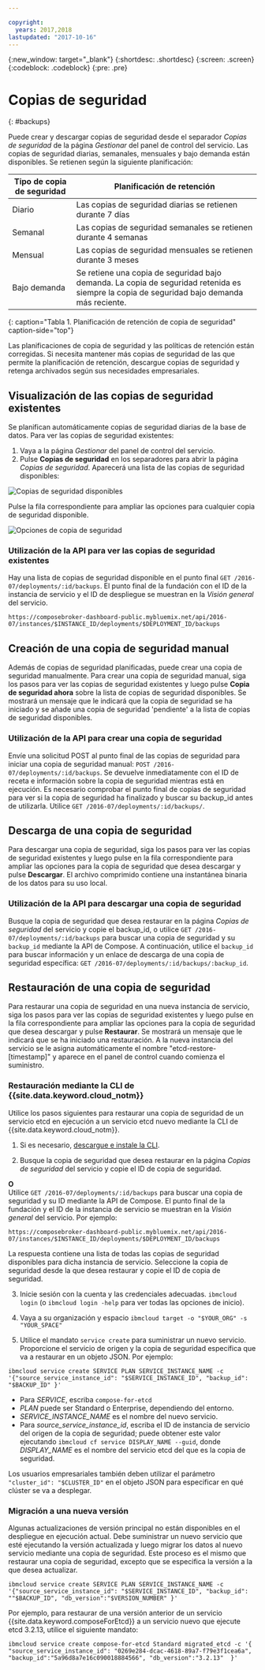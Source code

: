 ```yaml
---

copyright:
  years: 2017,2018
lastupdated: "2017-10-16"
---
```


{:new_window: target="_blank"}
{:shortdesc: .shortdesc}
{:screen: .screen}
{:codeblock: .codeblock}
{:pre: .pre}

# Copias de seguridad
{: #backups}

Puede crear y descargar copias de seguridad desde el separador _Copias de seguridad_ de la página _Gestionar_ del panel de control del servicio. Las copias de seguridad diarias, semanales, mensuales y bajo demanda están disponibles. Se retienen según la siguiente planificación:

Tipo de copia de seguridad|Planificación de retención
----------|-----------
Diario|Las copias de seguridad diarias se retienen durante 7 días
Semanal|Las copias de seguridad semanales se retienen durante 4 semanas
Mensual|Las copias de seguridad mensuales se retienen durante 3 meses
Bajo demanda|Se retiene una copia de seguridad bajo demanda. La copia de seguridad retenida es siempre la copia de seguridad bajo demanda más reciente.
{: caption="Tabla 1. Planificación de retención de copia de seguridad" caption-side="top"}

Las planificaciones de copia de seguridad y las políticas de retención están corregidas. Si necesita mantener más copias de seguridad de las que permite la planificación de retención, descargue copias de seguridad y retenga archivados según sus necesidades empresariales.

## Visualización de las copias de seguridad existentes

Se planifican automáticamente copias de seguridad diarias de la base de datos. Para ver las copias de seguridad existentes:

1. Vaya a la página _Gestionar_ del panel de control del servicio.
2. Pulse **Copias de seguridad** en los separadores para abrir la página _Copias de seguridad_. Aparecerá una lista de las copias de seguridad disponibles:

  ![Copias de seguridad disponibles](./images/etcd-backups-show.png "Una lista de copias de seguridad disponibles.")

Pulse la fila correspondiente para ampliar las opciones para cualquier copia de seguridad disponible.

  ![Opciones de copia de seguridad](./images/etcd-backups-options.png "Opciones de una copia de seguridad.") 

### Utilización de la API para ver las copias de seguridad existentes

Hay una lista de copias de seguridad disponible en el punto final `GET /2016-07/deployments/:id/backups`. El punto final de la fundación con el ID de la instancia de servicio y el ID de despliegue se muestran en la _Visión general_ del servicio.

``` 
https://composebroker-dashboard-public.mybluemix.net/api/2016-07/instances/$INSTANCE_ID/deployments/$DEPLOYMENT_ID/backups
```  

## Creación de una copia de seguridad manual

Además de copias de seguridad planificadas, puede crear una copia de seguridad manualmente. Para crear una copia de seguridad manual, siga los pasos para ver las copias de seguridad existentes y luego pulse **Copia de seguridad ahora** sobre la lista de copias de seguridad disponibles. Se mostrará un mensaje que le indicará que la copia de seguridad se ha iniciado y se añade una copia de seguridad 'pendiente' a la lista de copias de seguridad disponibles.

### Utilización de la API para crear una copia de seguridad

Envíe una solicitud POST al punto final de las copias de seguridad para iniciar una copia de seguridad manual: `POST /2016-07/deployments/:id/backups`. Se devuelve inmediatamente con el ID de receta e información sobre la copia de seguridad mientras está en ejecución. Es necesario comprobar el punto final de copias de seguridad para ver si la copia de seguridad ha finalizado y buscar su backup_id antes de utilizarla. Utilice `GET /2016-07/deployments/:id/backups/`.

## Descarga de una copia de seguridad

Para descargar una copia de seguridad, siga los pasos para ver las copias de seguridad existentes y luego pulse en la fila correspondiente para ampliar las opciones para la copia de seguridad que desea descargar y pulse **Descargar**. El archivo comprimido contiene una instantánea binaria de los datos para su uso local.

### Utilización de la API para descargar una copia de seguridad

Busque la copia de seguridad que desea restaurar en la página _Copias de seguridad_ del servicio y copie el backup_id, o utilice `GET /2016-07/deployments/:id/backups` para buscar una copia de seguridad y su `backup_id` mediante la API de Compose. A continuación, utilice el `backup_id` para buscar información y un enlace de descarga de una copia de seguridad específica: `GET /2016-07/deployments/:id/backups/:backup_id`.

## Restauración de una copia de seguridad

Para restaurar una copia de seguridad en una nueva instancia de servicio, siga los pasos para ver las copias de seguridad existentes y luego pulse en la fila correspondiente para ampliar las opciones para la copia de seguridad que desea descargar y pulse **Restaurar**. Se mostrará un mensaje que le indicará que se ha iniciado una restauración. A la nueva instancia del servicio se le asigna automáticamente el nombre "etcd-restore-[timestamp]" y aparece en el panel de control cuando comienza el suministro.

### Restauración mediante la CLI de {{site.data.keyword.cloud_notm}}

Utilice los pasos siguientes para restaurar una copia de seguridad de un servicio etcd en ejecución a un servicio etcd nuevo mediante la CLI de {{site.data.keyword.cloud_notm}}. 

1. Si es necesario, [descargue e instale la CLI](https://console.{DomainName}/docs/cli/index.html#overview). 

2. Busque la copia de seguridad que desea restaurar en la página _Copias de seguridad_ del servicio y copie el ID de copia de seguridad.

  **O**  
  Utilice `GET /2016-07/deployments/:id/backups` para buscar una copia de seguridad y su ID mediante la API de Compose. El punto final de la fundación y el ID de la instancia de servicio se muestran en la _Visión general_ del servicio. Por ejemplo: 
  ``` 
  https://composebroker-dashboard-public.mybluemix.net/api/2016-07/instances/$INSTANCE_ID/deployments/$DEPLOYMENT_ID/backups
  ```  
  La respuesta contiene una lista de todas las copias de seguridad disponibles para dicha instancia de servicio. Seleccione la copia de seguridad desde la que desea restaurar y copie el ID de copia de seguridad.

3. Inicie sesión con la cuenta y las credenciales adecuadas. `ibmcloud login` (o `ibmcloud login -help` para ver todas las opciones de inicio).

4. Vaya a su organización y espacio `ibmcloud target -o "$YOUR_ORG" -s "YOUR_SPACE"`

5. Utilice el mandato `service create` para suministrar un nuevo servicio. Proporcione el servicio de origen y la copia de seguridad específica que va a restaurar en un objeto JSON. Por ejemplo:

  ``` 
  ibmcloud service create SERVICE PLAN SERVICE_INSTANCE_NAME -c '{"source_service_instance_id": "$SERVICE_INSTANCE_ID", "backup_id": "$BACKUP_ID" }'
  ```

  - Para _SERVICE_, escriba `compose-for-etcd`
  - _PLAN_ puede ser Standard o Enterprise, dependiendo del entorno.
  - _SERVICE\_INSTANCE\_NAME_ es el nombre del nuevo servicio.
  - Para _source\_service\_instance\_id_, escriba el ID de instancia de servicio del origen de la copia de seguridad; puede obtener este valor ejecutando `ibmcloud cf service DISPLAY_NAME --guid`, donde _DISPLAY\_NAME_ es el nombre del servicio etcd del que es la copia de seguridad. 
  
  Los usuarios empresariales también deben utilizar el parámetro `"cluster_id": "$CLUSTER_ID"` en el objeto JSON para especificar en qué clúster se va a desplegar.
  
### Migración a una nueva versión

Algunas actualizaciones de versión principal no están disponibles en el despliegue en ejecución actual. Debe suministrar un nuevo servicio que esté ejecutando la versión actualizada y luego migrar los datos al nuevo servicio mediante una copia de seguridad. Este proceso es el mismo que restaurar una copia de seguridad, excepto que se especifica la versión a la que desea actualizar.

``` 
ibmcloud service create SERVICE PLAN SERVICE_INSTANCE_NAME -c '{"source_service_instance_id": "$SERVICE_INSTANCE_ID", "backup_id": ""$BACKUP_ID", "db_version":"$VERSION_NUMBER" }'
```

Por ejemplo, para restaurar de una versión anterior de un servicio {{site.data.keyword.composeForEtcd}} a un servicio nuevo que ejecute etcd 3.2.13, utilice el siguiente mandato:

```
ibmcloud service create compose-for-etcd Standard migrated_etcd -c '{ "source_service_instance_id": "0269e284-dcac-4618-89a7-f79e3f1cea6a", "backup_id":"5a96d8a7e16c090018884566", "db_version":"3.2.13"  }'
```

